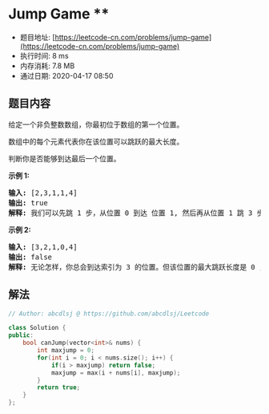 # Jump Game **
- 题目地址: [https://leetcode-cn.com/problems/jump-game](https://leetcode-cn.com/problems/jump-game)
- 执行时间: 8 ms
- 内存消耗: 7.8 MB
- 通过日期: 2020-04-17 08:50

## 题目内容
<p>给定一个非负整数数组，你最初位于数组的第一个位置。</p>

<p>数组中的每个元素代表你在该位置可以跳跃的最大长度。</p>

<p>判断你是否能够到达最后一个位置。</p>

<p><strong>示例 1:</strong></p>

<pre><strong>输入:</strong> [2,3,1,1,4]
<strong>输出:</strong> true
<strong>解释:</strong> 我们可以先跳 1 步，从位置 0 到达 位置 1, 然后再从位置 1 跳 3 步到达最后一个位置。
</pre>

<p><strong>示例 2:</strong></p>

<pre><strong>输入:</strong> [3,2,1,0,4]
<strong>输出:</strong> false
<strong>解释:</strong> 无论怎样，你总会到达索引为 3 的位置。但该位置的最大跳跃长度是 0 ， 所以你永远不可能到达最后一个位置。
</pre>


## 解法
```cpp
// Author: abcdlsj @ https://github.com/abcdlsj/Leetcode

class Solution {
public:
    bool canJump(vector<int>& nums) {
        int maxjump = 0;
        for(int i = 0; i < nums.size(); i++) {
            if(i > maxjump) return false;
            maxjump = max(i + nums[i], maxjump);
        }
        return true;
    }
};

```